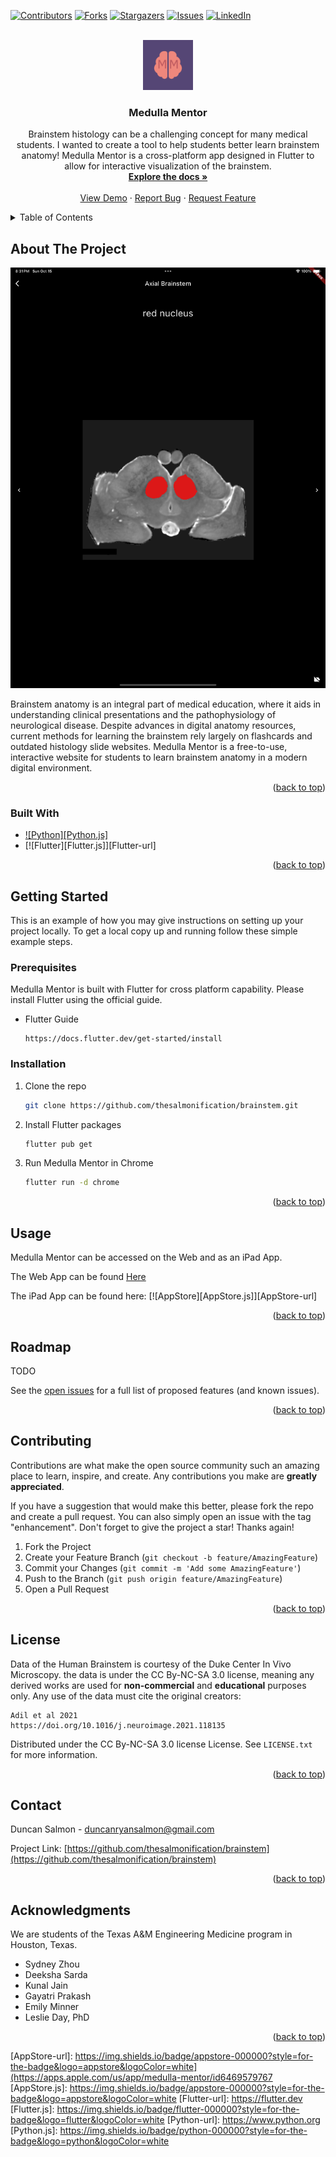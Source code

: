 <!-- Improved compatibility of back to top link: See: https://github.com/othneildrew/Best-README-Template/pull/73 -->
<a name="readme-top"></a>
<!--
*** Thanks for checking out the Best-README-Template. If you have a suggestion
*** that would make this better, please fork the repo and create a pull request
*** or simply open an issue with the tag "enhancement".
*** Don't forget to give the project a star!
*** Thanks again! Now go create something AMAZING! :D
-->



<!-- PROJECT SHIELDS -->
<!--
*** I'm using markdown "reference style" links for readability.
*** Reference links are enclosed in brackets [ ] instead of parentheses ( ).
*** See the bottom of this document for the declaration of the reference variables
*** for contributors-url, forks-url, etc. This is an optional, concise syntax you may use.
*** https://www.markdownguide.org/basic-syntax/#reference-style-links
-->
[![Contributors][contributors-shield]][contributors-url]
[![Forks][forks-shield]][forks-url]
[![Stargazers][stars-shield]][stars-url]
[![Issues][issues-shield]][issues-url]
[![LinkedIn][linkedin-shield]][linkedin-url]



<!-- PROJECT LOGO -->
<br />
<div align="center">
  <a href="https://github.com/thesalmonification/brainstem">
    <img src="logo/medullamentorlogo.png" alt="Logo" width="80" height="80">
  </a>

<h3 align="center">Medulla Mentor</h3>

  <p align="center">
    Brainstem histology can be a challenging concept for many medical students. I wanted to create a tool to help students better learn brainstem anatomy! Medulla Mentor is a cross-platform app designed in Flutter to allow for interactive visualization of the brainstem.
    <br />
    <a href="https://github.com/thesalmonification/brainstem"><strong>Explore the docs »</strong></a>
    <br />
    <br />
    <a href="https://github.com/thesalmonification/brainstem">View Demo</a>
    ·
    <a href="https://github.com/thesalmonification/brainstem/issues">Report Bug</a>
    ·
    <a href="https://github.com/thesalmonification/brainstem/issues">Request Feature</a>
  </p>
</div>



<!-- TABLE OF CONTENTS -->
<details>
  <summary>Table of Contents</summary>
  <ol>
    <li>
      <a href="#about-the-project">About The Project</a>
      <ul>
        <li><a href="#built-with">Built With</a></li>
      </ul>
    </li>
    <li>
      <a href="#getting-started">Getting Started</a>
      <ul>
        <li><a href="#prerequisites">Prerequisites</a></li>
        <li><a href="#installation">Installation</a></li>
      </ul>
    </li>
    <li><a href="#usage">Usage</a></li>
    <li><a href="#roadmap">Roadmap</a></li>
    <li><a href="#contributing">Contributing</a></li>
    <li><a href="#license">License</a></li>
    <li><a href="#contact">Contact</a></li>
    <li><a href="#acknowledgments">Acknowledgments</a></li>
  </ol>
</details>



<!-- ABOUT THE PROJECT -->
## About The Project

[![Product Name Screen Shot][product-screenshot]](https://medullamentor.web.app)

Brainstem anatomy is an integral part of medical education, where it aids in understanding clinical presentations and the pathophysiology of neurological disease. Despite advances in digital anatomy resources, current methods for learning the brainstem rely largely on flashcards and outdated histology slide websites. Medulla Mentor is a free-to-use, interactive website for students to learn brainstem anatomy in a modern digital environment.

<p align="right">(<a href="#readme-top">back to top</a>)</p>



### Built With

* [![Python][Python.js]][Next-url]
* [![Flutter][Flutter.js]][Flutter-url]


<p align="right">(<a href="#readme-top">back to top</a>)</p>



<!-- GETTING STARTED -->
## Getting Started

This is an example of how you may give instructions on setting up your project locally.
To get a local copy up and running follow these simple example steps.

### Prerequisites

Medulla Mentor is built with Flutter for cross platform capability. Please install Flutter using the official guide. 
* Flutter Guide
  ```
  https://docs.flutter.dev/get-started/install
  ```

### Installation

1. Clone the repo
   ```sh
   git clone https://github.com/thesalmonification/brainstem.git
   ```
2. Install Flutter packages
   ```sh
   flutter pub get
   ```
3. Run Medulla Mentor in Chrome
   ```sh
   flutter run -d chrome
   ```

<p align="right">(<a href="#readme-top">back to top</a>)</p>



<!-- USAGE EXAMPLES -->
## Usage

Medulla Mentor can be accessed on the Web and as an iPad App.

The Web App can be found [Here](https://medullamentor.web.app)

The iPad App can be found here: [![AppStore][AppStore.js]][AppStore-url]

<p align="right">(<a href="#readme-top">back to top</a>)</p>



<!-- ROADMAP -->
## Roadmap

TODO

See the [open issues](https://github.com/thesalmonification/brainstem/issues) for a full list of proposed features (and known issues).

<p align="right">(<a href="#readme-top">back to top</a>)</p>



<!-- CONTRIBUTING -->
## Contributing

Contributions are what make the open source community such an amazing place to learn, inspire, and create. Any contributions you make are **greatly appreciated**.

If you have a suggestion that would make this better, please fork the repo and create a pull request. You can also simply open an issue with the tag "enhancement".
Don't forget to give the project a star! Thanks again!

1. Fork the Project
2. Create your Feature Branch (`git checkout -b feature/AmazingFeature`)
3. Commit your Changes (`git commit -m 'Add some AmazingFeature'`)
4. Push to the Branch (`git push origin feature/AmazingFeature`)
5. Open a Pull Request

<p align="right">(<a href="#readme-top">back to top</a>)</p>



<!-- LICENSE -->
## License

Data of the Human Brainstem is courtesy of the Duke Center In Vivo Microscopy. the data is under the CC By-NC-SA 3.0 license, meaning any derived works are used for **non-commercial** and **educational** purposes only. Any use of the data must cite the original creators:

```
Adil et al 2021
https://doi.org/10.1016/j.neuroimage.2021.118135
```

Distributed under the CC By-NC-SA 3.0 license License. See `LICENSE.txt` for more information.

<p align="right">(<a href="#readme-top">back to top</a>)</p>



<!-- CONTACT -->
## Contact

Duncan Salmon - duncanryansalmon@gmail.com

Project Link: [https://github.com/thesalmonification/brainstem](https://github.com/thesalmonification/brainstem)

<p align="right">(<a href="#readme-top">back to top</a>)</p>



<!-- ACKNOWLEDGMENTS -->
## Acknowledgments

We are students of the Texas A&M Engineering Medicine program in Houston, Texas.

* Sydney Zhou
* Deeksha Sarda
* Kunal Jain
* Gayatri Prakash
* Emily Minner
* Leslie Day, PhD

<p align="right">(<a href="#readme-top">back to top</a>)</p>



<!-- MARKDOWN LINKS & IMAGES -->
<!-- https://www.markdownguide.org/basic-syntax/#reference-style-links -->
[AppStore-url]: https://img.shields.io/badge/appstore-000000?style=for-the-badge&logo=appstore&logoColor=white](https://apps.apple.com/us/app/medulla-mentor/id6469579767
[AppStore.js]: https://img.shields.io/badge/appstore-000000?style=for-the-badge&logo=appstore&logoColor=white
[Flutter-url]: https://flutter.dev
[Flutter.js]: https://img.shields.io/badge/flutter-000000?style=for-the-badge&logo=flutter&logoColor=white
[Python-url]: https://www.python.org
[Python.js]: https://img.shields.io/badge/python-000000?style=for-the-badge&logo=python&logoColor=white

[contributors-shield]: https://img.shields.io/github/contributors/thesalmonification/brainstem.svg?style=for-the-badge
[contributors-url]: https://github.com/thesalmonification/brainstem/graphs/contributors
[forks-shield]: https://img.shields.io/github/forks/thesalmonification/brainstem.svg?style=for-the-badge
[forks-url]: https://github.com/thesalmonification/brainstem/network/members
[stars-shield]: https://img.shields.io/github/stars/thesalmonification/brainstem.svg?style=for-the-badge
[stars-url]: https://github.com/thesalmonification/brainstem/stargazers
[issues-shield]: https://img.shields.io/github/issues/thesalmonification/brainstem.svg?style=for-the-badge
[issues-url]: https://github.com/thesalmonification/brainstem/issues
[license-shield]: https://img.shields.io/github/license/thesalmonification/brainstem.svg?style=for-the-badge
[license-url]: https://github.com/thesalmonification/brainstem/blob/master/LICENSE.txt
[linkedin-shield]: https://img.shields.io/badge/-LinkedIn-black.svg?style=for-the-badge&logo=linkedin&colorB=555
[linkedin-url]: https://linkedin.com/in/duncan-salmon
[product-screenshot]: AppleStoreScreenshots/screenshot.png
[Next.js]: https://img.shields.io/badge/next.js-000000?style=for-the-badge&logo=nextdotjs&logoColor=white
[Next-url]: https://nextjs.org/
[React.js]: https://img.shields.io/badge/React-20232A?style=for-the-badge&logo=react&logoColor=61DAFB
[React-url]: https://reactjs.org/
[Vue.js]: https://img.shields.io/badge/Vue.js-35495E?style=for-the-badge&logo=vuedotjs&logoColor=4FC08D
[Vue-url]: https://vuejs.org/
[Angular.io]: https://img.shields.io/badge/Angular-DD0031?style=for-the-badge&logo=angular&logoColor=white
[Angular-url]: https://angular.io/
[Svelte.dev]: https://img.shields.io/badge/Svelte-4A4A55?style=for-the-badge&logo=svelte&logoColor=FF3E00
[Svelte-url]: https://svelte.dev/
[Laravel.com]: https://img.shields.io/badge/Laravel-FF2D20?style=for-the-badge&logo=laravel&logoColor=white
[Laravel-url]: https://laravel.com
[Bootstrap.com]: https://img.shields.io/badge/Bootstrap-563D7C?style=for-the-badge&logo=bootstrap&logoColor=white
[Bootstrap-url]: https://getbootstrap.com
[JQuery.com]: https://img.shields.io/badge/jQuery-0769AD?style=for-the-badge&logo=jquery&logoColor=white
[JQuery-url]: https://jquery.com 
